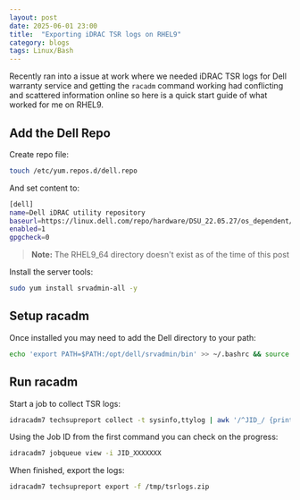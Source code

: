 ```yaml
---
layout: post
date: 2025-06-01 23:00
title:  "Exporting iDRAC TSR logs on RHEL9"
category: blogs
tags: Linux/Bash
---
```

Recently ran into a issue at work where we needed iDRAC TSR logs for Dell warranty service and getting the `racadm` command working had conflicting and scattered information online so here is a quick start guide of what worked for me on RHEL9.

Add the Dell Repo
-----------------
Create repo file:
```bash
touch /etc/yum.repos.d/dell.repo
```
And set content to:

```bash
[dell]
name=Dell iDRAC utility repository
baseurl=https://linux.dell.com/repo/hardware/DSU_22.05.27/os_dependent/RHEL8_64/
enabled=1
gpgcheck=0
```
> **Note:** The RHEL9_64 directory doesn't exist as of the time of this post

Install the server tools:
```bash
sudo yum install srvadmin-all -y
```

Setup racadm
------------
Once installed you may need to add the Dell directory to your path:

```bash
echo 'export PATH=$PATH:/opt/dell/srvadmin/bin' >> ~/.bashrc && source ~/.bashrc
```

Run racadm
----------
Start a job to collect TSR logs:
```bash
idracadm7 techsupreport collect -t sysinfo,ttylog | awk '/^JID_/ {print $3}'
```
Using the Job ID from the first command you can check on the progress:
```bash
idracadm7 jobqueue view -i JID_XXXXXXX
```
When finished, export the logs:
```bash
idracadm7 techsupreport export -f /tmp/tsrlogs.zip
```
